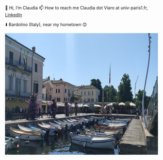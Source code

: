 👋 Hi, I’m Claudia
📫 How to reach me Claudia dot Viaro at univ-paris1.fr, [LinkedIn](https://www.linkedin.com/in/claudia-viaro/)

:arrow_down: Bardolino (Italy), near my hometown :blush:
 
<img width="2000" height="400" src="https://github.com/claudia-viaro/claudia-viaro/blob/main/utils/IMG20220703104638__.jpg">

<!---
claudia-viaro/claudia-viaro is a ✨ special ✨ repository because its `README.md` (this file) appears on your GitHub profile.
You can click the Preview link to take a look at your changes.
--->
